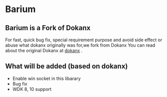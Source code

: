 # Barium

## Barium is a Fork of Dokanx
For fast, quick bug fix, special requirement purpose and 
avoid side effect or abuse what dokanx originally was for,we fork from Dokanx
You can read about the original Dokanx at [dokanx](https://github.com/BenjaminKim/dokanx) .

## What will be added (based on dokanx)
* Enable win socket in this libarary
* Bug fix
* WDK 8, 10 support

